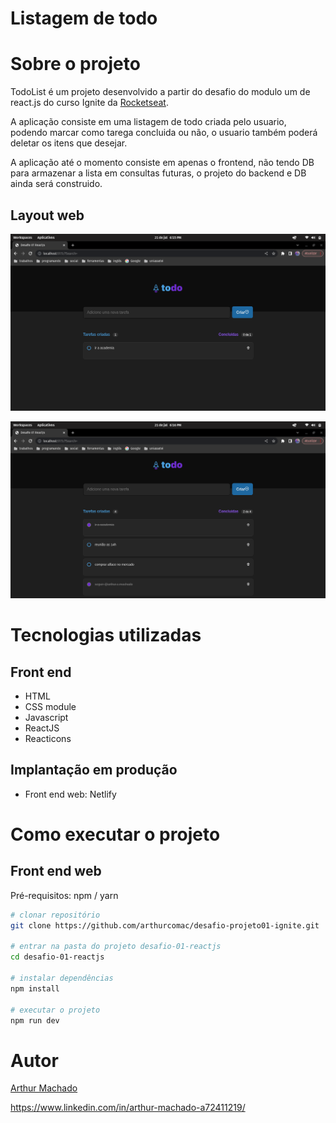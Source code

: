 # Listagem de todo
# Sobre o projeto

TodoList é um projeto desenvolvido a partir do desafio do modulo um de react.js do curso Ignite da [Rocketseat](https://app.rocketseat.com.br/).

A aplicação consiste em uma listagem de todo criada pelo usuario, podendo marcar como tarega concluida ou não, o usuario também poderá deletar os itens que desejar.

A aplicação até o momento consiste em apenas o frontend, não tendo DB para armazenar a lista em consultas futuras, o projeto do backend e DB ainda será construido.

## Layout web
![Web 1](./desafio-01-reactjs/public/assets/todolist-umitem.png)

![Web 2](./desafio-01-reactjs/public/assets/todolist-quatroitens.png)



# Tecnologias utilizadas
## Front end
- HTML
- CSS module
- Javascript
- ReactJS
- Reacticons
## Implantação em produção
- Front end web: Netlify

# Como executar o projeto

## Front end web
Pré-requisitos: npm / yarn

```bash
# clonar repositório
git clone https://github.com/arthurcomac/desafio-projeto01-ignite.git

# entrar na pasta do projeto desafio-01-reactjs
cd desafio-01-reactjs

# instalar dependências
npm install

# executar o projeto
npm run dev
```

# Autor

[Arthur Machado](https://www.instagram.com/arthur.c.machado/?next=%2Farthurmy25%2F)

https://www.linkedin.com/in/arthur-machado-a72411219/